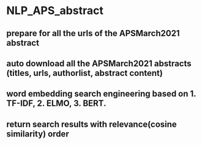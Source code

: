 # NLP_APS_abstract 

## prepare for all the urls of the APSMarch2021 abstract

## auto download all the APSMarch2021 abstracts (titles, urls, authorlist, abstract content)

## word embedding search engineering based on 1. TF-IDF, 2. ELMO, 3. BERT.

## return search results with relevance(cosine similarity) order 
